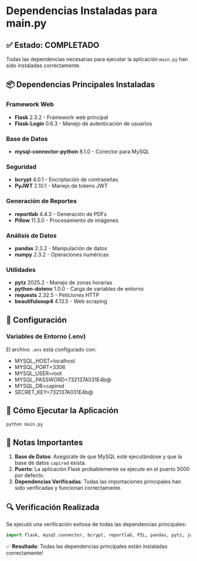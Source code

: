 # Dependencias Instaladas para main.py

## ✅ Estado: COMPLETADO

Todas las dependencias necesarias para ejecutar la aplicación `main.py` han sido instaladas correctamente.

## 📦 Dependencias Principales Instaladas

### Framework Web
- **Flask** 2.3.2 - Framework web principal
- **Flask-Login** 0.6.3 - Manejo de autenticación de usuarios

### Base de Datos
- **mysql-connector-python** 8.1.0 - Conector para MySQL

### Seguridad
- **bcrypt** 4.0.1 - Encriptación de contraseñas
- **PyJWT** 2.10.1 - Manejo de tokens JWT

### Generación de Reportes
- **reportlab** 4.4.3 - Generación de PDFs
- **Pillow** 11.3.0 - Procesamiento de imágenes

### Análisis de Datos
- **pandas** 2.3.2 - Manipulación de datos
- **numpy** 2.3.2 - Operaciones numéricas

### Utilidades
- **pytz** 2025.2 - Manejo de zonas horarias
- **python-dotenv** 1.0.0 - Carga de variables de entorno
- **requests** 2.32.5 - Peticiones HTTP
- **beautifulsoup4** 4.13.5 - Web scraping

## 🔧 Configuración

### Variables de Entorno (.env)
El archivo `.env` está configurado con:
- MYSQL_HOST=localhost
- MYSQL_PORT=3306
- MYSQL_USER=root
- MYSQL_PASSWORD=732137A031E4b@
- MYSQL_DB=capired
- SECRET_KEY=732137A031E4b@

## 🚀 Cómo Ejecutar la Aplicación

```bash
python main.py
```

## 📝 Notas Importantes

1. **Base de Datos**: Asegúrate de que MySQL esté ejecutándose y que la base de datos `capired` exista.
2. **Puerto**: La aplicación Flask probablemente se ejecute en el puerto 5000 por defecto.
3. **Dependencias Verificadas**: Todas las importaciones principales han sido verificadas y funcionan correctamente.

## 🔍 Verificación Realizada

Se ejecutó una verificación exitosa de todas las dependencias principales:
```python
import flask, mysql.connector, bcrypt, reportlab, PIL, pandas, pytz, jwt, flask_login
```

✅ **Resultado**: Todas las dependencias principales están instaladas correctamente!